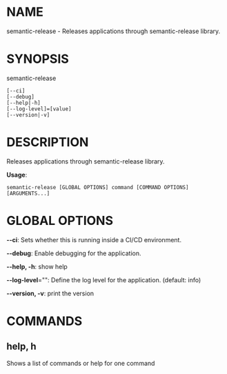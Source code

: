 <!-- clidocs -->

# NAME

semantic-release - Releases applications through semantic-release library.

# SYNOPSIS

semantic-release

```
[--ci]
[--debug]
[--help|-h]
[--log-level]=[value]
[--version|-v]
```

# DESCRIPTION

Releases applications through semantic-release library.

**Usage**:

```
semantic-release [GLOBAL OPTIONS] command [COMMAND OPTIONS] [ARGUMENTS...]
```

# GLOBAL OPTIONS

**--ci**: Sets whether this is running inside a CI/CD environment.

**--debug**: Enable debugging for the application.

**--help, -h**: show help

**--log-level**="": Define the log level for the application. (default: info)

**--version, -v**: print the version


# COMMANDS

## help, h

Shows a list of commands or help for one command

<!-- clidocsstop -->
